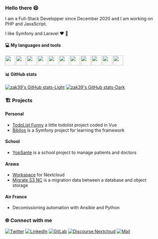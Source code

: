 <!--
**zak39/zak39** is a ✨ _special_ ✨ repository because its `README.md` (this file) appears on your GitHub profile.

Here are some ideas to get you started:

- 🔭 I’m currently working on ...
- 🌱 I’m currently learning ...
- 👯 I’m looking to collaborate on ...
- 🤔 I’m looking for help with ...
- 💬 Ask me about ...
- 📫 How to reach me: ...
- 😄 Pronouns: ...
- ⚡ Fun fact: ...
-->

### Hello there :smile:

I am a Full-Stack Developper since December 2020 and I am working on PHP and JavaScript.

I like Symfony and Laravel :heart: :saxophone:

#### :computer: My languages and tools

<img align="left" src="https://cdn.jsdelivr.net/gh/devicons/devicon@latest/icons/symfony/symfony-original.svg" width="32px" height="32px"/>

<img align="left" src="https://cdn.jsdelivr.net/gh/devicons/devicon@latest/icons/laravel/laravel-original.svg" width="32px" height="32px"/>

<img align="left" src="https://cdn.jsdelivr.net/gh/devicons/devicon@latest/icons/php/php-original.svg" width="32px" height="32px"/>

<img align="left" src="https://cdn.jsdelivr.net/gh/devicons/devicon@latest/icons/javascript/javascript-original.svg" width="32px" height="32px"/>

<img align="left" src="https://cdn.jsdelivr.net/gh/devicons/devicon@latest/icons/vuejs/vuejs-original.svg" width="32px" height="32px"/>

<img align="left" src="https://cdn.jsdelivr.net/gh/devicons/devicon@latest/icons/github/github-original.svg" width="32px" height="32px"/>

<img align="left" src="https://cdn.jsdelivr.net/gh/devicons/devicon@latest/icons/gitlab/gitlab-original.svg" width="32px" height="32px"/>

<img align="left" src="https://cdn.jsdelivr.net/gh/devicons/devicon@latest/icons/docker/docker-original.svg" width="32px" height="32px"/>

<img align="left" src="https://cdn.jsdelivr.net/gh/devicons/devicon@latest/icons/ansible/ansible-original.svg" width="32px" height="32px"/>

<img align="left" src="https://cdn.jsdelivr.net/gh/devicons/devicon@latest/icons/vscode/vscode-original.svg" width="32px" height="32px"/>

<img src="https://cdn.jsdelivr.net/gh/devicons/devicon@latest/icons/mysql/mysql-original-wordmark.svg" width="32px" height="32px"/>

#### :bar_chart: GitHub stats 

[![zak39's GitHub stats-Light](https://github-readme-stats.vercel.app/api?username=zak39)](https://github.com/anuraghazra/github-readme-stats#gh-light-mode-only)
[![zak39's GitHub stats-Dark](https://github-readme-stats.vercel.app/api?username=zak39&theme=dracula)](https://github.com/anuraghazra/github-readme-stats#gh-dark-mode-only)

### 🏗️ Projects

#### Personal

- [TodoList Funny](https://github.com/zak39/todolist-funny) a little todolist project coded in Vue
- [Biblios](https://github.com/zak39/biblios) is a Symfony project for learning the framework

#### School

- [YopSante](https://gitlab.com/zak39/yopsante) is a school project to manage patients and doctors

#### Arawa

- [Workspace](https://github.com/arawa/workspace) for Nextcloud
- [Migrate S3 NC](https://github.com/arawa/migrate-s3-nc) is a migration data between a database and object storage

#### Air France

- Decomissioning automation with Ansible and Python

### 🌐 Connect with me

[![Twitter](https://img.shields.io/badge/%40Z4kira-%231DA1F2?style=for-the-badge&logo=x)](https://twitter.com/Z4kira)
[![LinkedIn](https://img.shields.io/badge/Baptiste%20Fotia-0e76a8?style=for-the-badge&logo=linkedin)](https://www.linkedin.com/in/baptiste-fotia/)
[![GitLab](https://img.shields.io/badge/gitlab-zak39-%23FFD1BF?style=for-the-badge&logo=gitlab&label=%20&labelColor=%23FFD1BF&link=https%3A%2F%2Fgitlab.com%2Fzak39)](https://gitlab.com/zak39/)
[![Discourse Nextcloud](https://img.shields.io/badge/nextcloud-z4k-%230082c9?style=for-the-badge&logo=discourse&labelColor=%230082c9&link=https%3A%2F%2Fhelp.nextcloud.com%2Fu%2Fz4k%2Fsummary)](https://help.nextcloud.com/u/z4k/summary)
[![Mail](https://img.shields.io/badge/any-Contact%20Me-grey?style=for-the-badge&logo=mail.ru&label=%20)](mailto:fotia.baptiste@hotmail.com)
